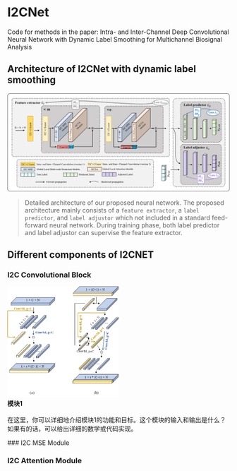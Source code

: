 # I2CNet
Code for methods in the paper: Intra- and Inter-Channel Deep Convolutional Neural Network with Dynamic Label Smoothing for Multichannel Biosignal Analysis
## Architecture of I2CNet with dynamic label smoothing
![overall structure](fig/fig1.png)
>Detailed architecture of our proposed neural network. The proposed architecture mainly consists of a `feature extractor`, a `label predictor`, and `label adjustor` which not included in a standard feed-forward neural network. During training phase, both label predictor and label adjustor can supervise the feature extractor.
## Different components of I2CNET
### I2C Convolutional Block
<p align="left">
  <img src="fig/fig2.png" alt="模块1" width="50%">
  <br>
  <b>模块1</b><br>
  <br>
  在这里，你可以详细地介绍模块1的功能和目标。这个模块的输入和输出是什么？如果有的话，可以给出详细的数学或代码实现。
</p>
### I2C MSE Module

### I2C Attention Module
